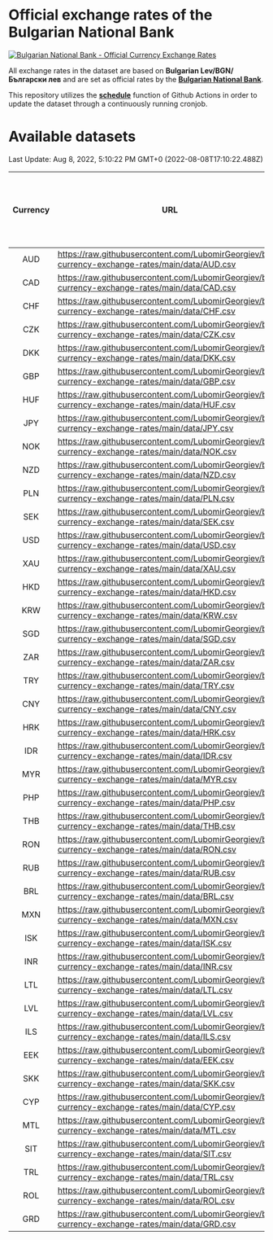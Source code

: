 # Official exchange rates of the Bulgarian National Bank

[![Bulgarian National Bank - Official Currency Exchange Rates](https://github.com/LubomirGeorgiev/bnb-currency-exchange-rates/actions/workflows/update-rates.yml/badge.svg?branch=main)](https://github.com/LubomirGeorgiev/bnb-currency-exchange-rates/actions/workflows/update-rates.yml)

All exchange rates in the dataset are based on **Bulgarian Lev/BGN/Български лев** and are set as official rates by the [**Bulgarian National Bank**](https://www.bnb.bg/Statistics/StExternalSector/StExchangeRates/StERForeignCurrencies/index.htm?toLang=_EN).

This repository utilizes the [**schedule**](https://docs.github.com/en/actions/reference/events-that-trigger-workflows) function of Github Actions in order to update the dataset through a continuously running cronjob.

# Available datasets

<!-- START LINKS (DO NOT EVER FU*ING DELETE THIS COMMENT FOR THE LOVE OF YOUR LIFE!!! IF YOU ARE CURIOS HOW IT WORKS, YOU CAN HAVE A LOOK AT ./src/updateReadme.ts) -->

Last Update: Aug 8, 2022, 5:10:22 PM GMT+0 (2022-08-08T17:10:22.488Z)

| Currency | URL                                                                                             | Number of records | Number of missing days that were filled in |
| :------: | ----------------------------------------------------------------------------------------------- | :---------------: | :----------------------------------------: |
|   AUD    | https://raw.githubusercontent.com/LubomirGeorgiev/bnb-currency-exchange-rates/main/data/AUD.csv |       8586        |                    2657                    |
|   CAD    | https://raw.githubusercontent.com/LubomirGeorgiev/bnb-currency-exchange-rates/main/data/CAD.csv |       8586        |                    2657                    |
|   CHF    | https://raw.githubusercontent.com/LubomirGeorgiev/bnb-currency-exchange-rates/main/data/CHF.csv |       8586        |                    2657                    |
|   CZK    | https://raw.githubusercontent.com/LubomirGeorgiev/bnb-currency-exchange-rates/main/data/CZK.csv |       8586        |                    2657                    |
|   DKK    | https://raw.githubusercontent.com/LubomirGeorgiev/bnb-currency-exchange-rates/main/data/DKK.csv |       8586        |                    2657                    |
|   GBP    | https://raw.githubusercontent.com/LubomirGeorgiev/bnb-currency-exchange-rates/main/data/GBP.csv |       8586        |                    2657                    |
|   HUF    | https://raw.githubusercontent.com/LubomirGeorgiev/bnb-currency-exchange-rates/main/data/HUF.csv |       8586        |                    2657                    |
|   JPY    | https://raw.githubusercontent.com/LubomirGeorgiev/bnb-currency-exchange-rates/main/data/JPY.csv |       8586        |                    2657                    |
|   NOK    | https://raw.githubusercontent.com/LubomirGeorgiev/bnb-currency-exchange-rates/main/data/NOK.csv |       8586        |                    2657                    |
|   NZD    | https://raw.githubusercontent.com/LubomirGeorgiev/bnb-currency-exchange-rates/main/data/NZD.csv |       8586        |                    2657                    |
|   PLN    | https://raw.githubusercontent.com/LubomirGeorgiev/bnb-currency-exchange-rates/main/data/PLN.csv |       8586        |                    2657                    |
|   SEK    | https://raw.githubusercontent.com/LubomirGeorgiev/bnb-currency-exchange-rates/main/data/SEK.csv |       8586        |                    2657                    |
|   USD    | https://raw.githubusercontent.com/LubomirGeorgiev/bnb-currency-exchange-rates/main/data/USD.csv |       8586        |                    2657                    |
|   XAU    | https://raw.githubusercontent.com/LubomirGeorgiev/bnb-currency-exchange-rates/main/data/XAU.csv |       8586        |                    2659                    |
|   HKD    | https://raw.githubusercontent.com/LubomirGeorgiev/bnb-currency-exchange-rates/main/data/HKD.csv |       8284        |                    2566                    |
|   KRW    | https://raw.githubusercontent.com/LubomirGeorgiev/bnb-currency-exchange-rates/main/data/KRW.csv |       8284        |                    2566                    |
|   SGD    | https://raw.githubusercontent.com/LubomirGeorgiev/bnb-currency-exchange-rates/main/data/SGD.csv |       8284        |                    2566                    |
|   ZAR    | https://raw.githubusercontent.com/LubomirGeorgiev/bnb-currency-exchange-rates/main/data/ZAR.csv |       8284        |                    2566                    |
|   TRY    | https://raw.githubusercontent.com/LubomirGeorgiev/bnb-currency-exchange-rates/main/data/TRY.csv |       6766        |                    2096                    |
|   CNY    | https://raw.githubusercontent.com/LubomirGeorgiev/bnb-currency-exchange-rates/main/data/CNY.csv |       6646        |                    2060                    |
|   HRK    | https://raw.githubusercontent.com/LubomirGeorgiev/bnb-currency-exchange-rates/main/data/HRK.csv |       6646        |                    2060                    |
|   IDR    | https://raw.githubusercontent.com/LubomirGeorgiev/bnb-currency-exchange-rates/main/data/IDR.csv |       6646        |                    2060                    |
|   MYR    | https://raw.githubusercontent.com/LubomirGeorgiev/bnb-currency-exchange-rates/main/data/MYR.csv |       6646        |                    2060                    |
|   PHP    | https://raw.githubusercontent.com/LubomirGeorgiev/bnb-currency-exchange-rates/main/data/PHP.csv |       6646        |                    2060                    |
|   THB    | https://raw.githubusercontent.com/LubomirGeorgiev/bnb-currency-exchange-rates/main/data/THB.csv |       6646        |                    2060                    |
|   RON    | https://raw.githubusercontent.com/LubomirGeorgiev/bnb-currency-exchange-rates/main/data/RON.csv |       6587        |                    2042                    |
|   RUB    | https://raw.githubusercontent.com/LubomirGeorgiev/bnb-currency-exchange-rates/main/data/RUB.csv |       6486        |                    2008                    |
|   BRL    | https://raw.githubusercontent.com/LubomirGeorgiev/bnb-currency-exchange-rates/main/data/BRL.csv |       5675        |                    1762                    |
|   MXN    | https://raw.githubusercontent.com/LubomirGeorgiev/bnb-currency-exchange-rates/main/data/MXN.csv |       5675        |                    1762                    |
|   ISK    | https://raw.githubusercontent.com/LubomirGeorgiev/bnb-currency-exchange-rates/main/data/ISK.csv |       5554        |                    1725                    |
|   INR    | https://raw.githubusercontent.com/LubomirGeorgiev/bnb-currency-exchange-rates/main/data/INR.csv |       5310        |                    1650                    |
|   LTL    | https://raw.githubusercontent.com/LubomirGeorgiev/bnb-currency-exchange-rates/main/data/LTL.csv |       5155        |                    1584                    |
|   LVL    | https://raw.githubusercontent.com/LubomirGeorgiev/bnb-currency-exchange-rates/main/data/LVL.csv |       4790        |                    1470                    |
|   ILS    | https://raw.githubusercontent.com/LubomirGeorgiev/bnb-currency-exchange-rates/main/data/ILS.csv |       4584        |                    1429                    |
|   EEK    | https://raw.githubusercontent.com/LubomirGeorgiev/bnb-currency-exchange-rates/main/data/EEK.csv |       3999        |                    1225                    |
|   SKK    | https://raw.githubusercontent.com/LubomirGeorgiev/bnb-currency-exchange-rates/main/data/SKK.csv |       2969        |                    911                     |
|   CYP    | https://raw.githubusercontent.com/LubomirGeorgiev/bnb-currency-exchange-rates/main/data/CYP.csv |       2907        |                    891                     |
|   MTL    | https://raw.githubusercontent.com/LubomirGeorgiev/bnb-currency-exchange-rates/main/data/MTL.csv |       2605        |                    800                     |
|   SIT    | https://raw.githubusercontent.com/LubomirGeorgiev/bnb-currency-exchange-rates/main/data/SIT.csv |       2543        |                    779                     |
|   TRL    | https://raw.githubusercontent.com/LubomirGeorgiev/bnb-currency-exchange-rates/main/data/TRL.csv |       1818        |                    559                     |
|   ROL    | https://raw.githubusercontent.com/LubomirGeorgiev/bnb-currency-exchange-rates/main/data/ROL.csv |       1697        |                    524                     |
|   GRD    | https://raw.githubusercontent.com/LubomirGeorgiev/bnb-currency-exchange-rates/main/data/GRD.csv |        361        |                    109                     |

<!-- END LINKS (DO NOT EVER FU*ING DELETE THIS COMMENT FOR THE LOVE OF YOUR LIFE!!! IF YOU ARE CURIOS HOW IT WORKS, YOU CAN HAVE A LOOK AT ./src/updateReadme.ts) -->
